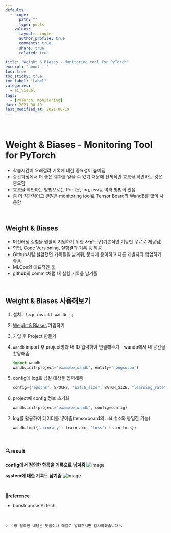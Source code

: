 ```yaml
---
defaults:
  - scope:
      path: ""
      type: posts
    values:
      layout: single
      author_profile: true
      comments: true
      share: true
      related: true

title: "Weight & Biases - Monitoring tool for PyTorch"
excerpt: "about : "
toc: true
toc_sticky: true
toc_label: "Label"
categories:
  - ai_visual
tags:
  - [PyTorch, monitoring]
date: 2021-08-19
last_modified_at: 2021-08-19
---
```


<br>  

# Weight & Biases - Monitoring Tool for PyTorch

- 학습시간이 오래걸려 기록에 대한 중요성이 높아짐
- 중간과정에서 더 좋은 결과를 얻을 수 있기 때문에 전체적인 흐름을 확인하는 것은 중요함
- 흐름을 확인하는 방법으로는 Print문, log, csv등 여러 방법이 있음
- 좀 더 직관적이고 괜찮은 monitoring tool로 Tensor Board와 WandB를 많이 사용함

<br>

## Weight & Biases

- 머신러닝 실험을 원활히 지원하기 위한 사용도구(기본적인 기능만 무료로 제공됨)
- 협업, Code Versioning, 실험결과 기록 등 제공
- Github처럼 실험했던 기록들을 남겨줘, 분석에 용이하고 다른 개발자와 협업하기 좋음
- MLOps의 대표적인 툴
- github의 commit처럼 내 실험 기록을 남겨줌

<br>

## Weight & Biases 사용해보기

1. 설치 : `!pip install wandb -q`
2. [Weight & Biases](https://wandb.ai/site) 가입하기
3. 가입 후 Project 만들기
4. `wandb` import 후 project명과 내 ID 입력하여 연결해주기 - wandb에서 내 공간을 할당해줌
    ```python
    import wandb
    wandb.init(project='example_wandb', entity='hongsusoo')
    ```
5. config에 log로 남길 대상들 입력해줌
    ```python
    config={"epochs": EPOCHS, "batch_size": BATCH_SIZE, "learning_rate" : LEARNING_RATE}
    ```
6. project에 config 정보 초기화 

    ```python
    wandb.init(project="example_wandb", config=config)
    ```
7. log를 활용하여 데이터를 넣어줌(tensorboard의 `add_함수`와 동일한 기능)

    ```python
    wandb.log({'accuracy': train_acc, 'loss': train_loss})
    ```

<br>

### **🔍result**

**config에서 정의한 항목을 기록으로 남겨줌**
![image](https://user-images.githubusercontent.com/77658029/130341410-5c761568-4485-4a5b-a2ae-831f8a935806.png)

**system에 대한 기록도 남겨줌**
![image](https://user-images.githubusercontent.com/77658029/130341422-9991286d-6ccd-46e7-b689-7ae234e59928.png)


<br>

**📌reference**
- boostcourse AI tech

<br>

```
💡 수정 필요한 내용은 댓글이나 메일로 알려주시면 감사하겠습니다!💡 
```
